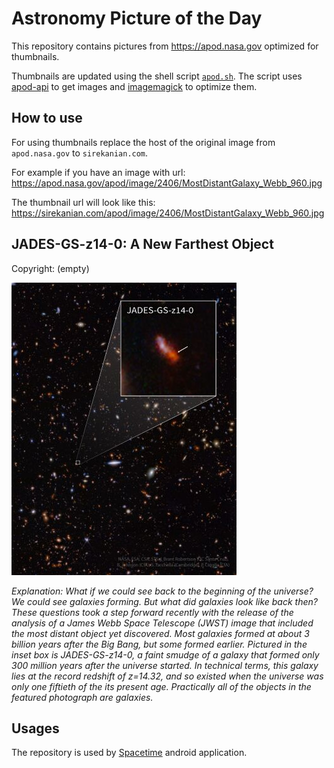 # Astronomy Picture of the Day

This repository contains pictures from https://apod.nasa.gov optimized for thumbnails.

Thumbnails are updated using the shell script [`apod.sh`](apod.sh). The script
uses [apod-api](https://github.com/nasa/apod-api) to get images and [imagemagick](https://imagemagick.org) to
optimize them.

## How to use

For using thumbnails replace the host of the original image from `apod.nasa.gov` to `sirekanian.com`.

For example if you have an image with url:<br>
https://apod.nasa.gov/apod/image/2406/MostDistantGalaxy_Webb_960.jpg

The thumbnail url will look like this:<br>
https://sirekanian.com/apod/image/2406/MostDistantGalaxy_Webb_960.jpg

## JADES-GS-z14-0: A New Farthest Object

Copyright: (empty)

[![the picture of the day][1]][2]

_Explanation: What if we could see back to the beginning of the universe?  We could see galaxies forming.  But what did galaxies look like back then?  These questions took a step forward recently with the release of the analysis of a James Webb Space Telescope (JWST) image that included the most distant object yet discovered.  Most galaxies formed at about 3 billion years after the Big Bang, but some formed earlier. Pictured in the inset box is JADES-GS-z14-0, a faint smudge of a galaxy that formed only 300 million years after the universe started.  In technical terms, this galaxy lies at the record redshift of z=14.32, and so existed when the universe was only one fiftieth of the its present age.  Practically all of the objects in the featured photograph are galaxies._

## Usages

The repository is used by [Spacetime][3] android application.

[1]: image/2406/MostDistantGalaxy_Webb_960.jpg

[2]: https://apod.nasa.gov/apod/image/2406/MostDistantGalaxy_Webb_960.jpg

[3]: https://github.com/sirekanian/spacetime
